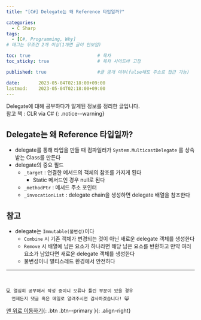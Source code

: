 ```yaml
---
title: "[C#] Delegate는 왜 Reference 타입일까?"

categories:
  - C Sharp
tags:
  - [C#, Programming, Why]
# 태그는 무조건 2개 이상(1개면 글이 안보임)

toc: true                         # 목차
toc_sticky: true                  # 목차 사이드바 고정

published: true                   #글 공개 여부(false해도 주소로 접근 가능)

date:       2023-05-04T02:18:00+09:00
lastmod:    2023-05-04T02:18:00+09:00
---
```


<!-- description : 25자에서 160자 사이 -->
Delegate에 대해 공부하다가 알게된 정보를 정리한 글입니다.<br>
참고 책 : CLR via C#
{: .notice--warning}

## Delegate는 왜 Reference 타입일까?

- delegate를 통해 타입을 만들 때 컴파일러가 `System.MulticastDelegate` 를 상속받는 Class를 만든다
- delegate의 중요 필드
  - `_target` : 연결한 메서드의 객체의 참조를 가지게 된다
    - Static 메서드인 경우 null로 된다
  - `_methodPtr` : 메서드 주소 포인터
  - `_invocationList` : delegate chain을 생성하면 delegate 배열을 참조한다

## 참고

- delegate는 `Immutable(불변성)`이다
  - `Combine` 시 기존 객체가 변경되는 것이 아닌 새로운 delegate 객체를 생성한다
  - `Remove` 시 배열에 남은 요소가 하나라면 해당 남은 요소를 반환하고 만약 여러 요소가 남았다면 새로운 delegate 객체를 생성한다
  - 불변성이니 멀티스레드 환경에서 안전하다

***
<br>

    💻 열심히 공부해서 작성 중이니 오류나 틀린 부분이 있을 경우 
      언제든지 댓글 혹은 메일로 알려주시면 감사하겠습니다! 😸


[맨 위로 이동하기](#){: .btn .btn--primary }{: .align-right}
